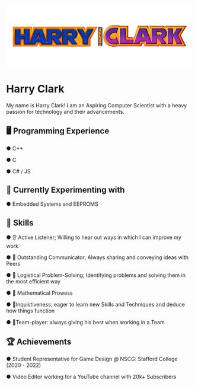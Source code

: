 ![](images/hazzalogo.png)

# Harry Clark

My name is Harry Clark!
I am an Aspiring Computer Scientist with a heavy passion for technology and their advancements.

## 🖥️ Programming Experience
● C++

● C

● C# / JS

## 🧬 Currently Experimenting with

● Embedded Systems and EEPROMS

## 🔧 Skills

● 👂 Active Listener; Willing to hear out ways in which I can improve my work

● 💬 Outstanding Communicator; Always sharing and conveying ideas with Peers

● 🧩 Logistical Problem-Solving; Identifying problems and solving them in the most efficient way

● 📘 Mathematical Prowess

● 🧠Inquistiveness; eager to learn new Skills and Techniques and deduce how things function

● 👥Team-player: always giving his best when working in a Team

## 🏆 Achievements

● Student Representative for Game Design @ NSCG: Stafford College (2020 - 2022)

● Video Editor working for a YouTube channel with 20k+ Subscribers
